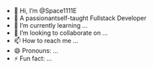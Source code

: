 - 👋 Hi, I’m @Space1111E
- 👀 A passionantself-taught Fullstack Developer 
- 🌱 I’m currently learning ...
- 💞️ I’m looking to collaborate on ...
- 📫 How to reach me ...
- 😄 Pronouns: ...
- ⚡ Fun fact: ...

<!---
Space1111E/Space1111E is a ✨ special ✨ repository because its `README.md` (this file) appears on your GitHub profile.
You can click the Preview link to take a look at your changes.
--->
